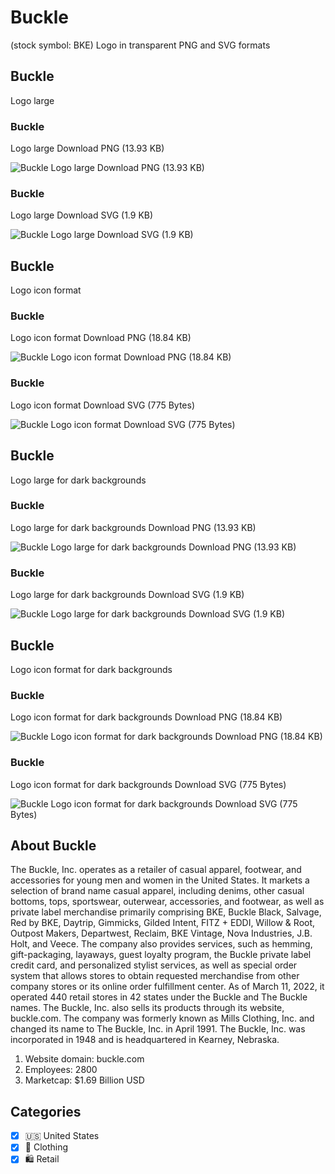 # Buckle
 (stock symbol: BKE) Logo in transparent PNG and SVG formats

## Buckle
 Logo large

### Buckle
 Logo large Download PNG (13.93 KB)

![Buckle
 Logo large Download PNG (13.93 KB)](/img/orig/BKE_BIG-dcd79c01.png)

### Buckle
 Logo large Download SVG (1.9 KB)

![Buckle
 Logo large Download SVG (1.9 KB)](/img/orig/BKE_BIG-6d342cdd.svg)

## Buckle
 Logo icon format

### Buckle
 Logo icon format Download PNG (18.84 KB)

![Buckle
 Logo icon format Download PNG (18.84 KB)](/img/orig/BKE-7e2b7611.png)

### Buckle
 Logo icon format Download SVG (775 Bytes)

![Buckle
 Logo icon format Download SVG (775 Bytes)](/img/orig/BKE-534fbf7e.svg)

## Buckle
 Logo large for dark backgrounds

### Buckle
 Logo large for dark backgrounds Download PNG (13.93 KB)

![Buckle
 Logo large for dark backgrounds Download PNG (13.93 KB)](/img/orig/BKE_BIG.D-a3c0ee2e.png)

### Buckle
 Logo large for dark backgrounds Download SVG (1.9 KB)

![Buckle
 Logo large for dark backgrounds Download SVG (1.9 KB)](/img/orig/BKE_BIG.D-71804251.svg)

## Buckle
 Logo icon format for dark backgrounds

### Buckle
 Logo icon format for dark backgrounds Download PNG (18.84 KB)

![Buckle
 Logo icon format for dark backgrounds Download PNG (18.84 KB)](/img/orig/BKE.D-50316738.png)

### Buckle
 Logo icon format for dark backgrounds Download SVG (775 Bytes)

![Buckle
 Logo icon format for dark backgrounds Download SVG (775 Bytes)](/img/orig/BKE.D-32682735.svg)

## About Buckle


The Buckle, Inc. operates as a retailer of casual apparel, footwear, and accessories for young men and women in the United States. It markets a selection of brand name casual apparel, including denims, other casual bottoms, tops, sportswear, outerwear, accessories, and footwear, as well as private label merchandise primarily comprising BKE, Buckle Black, Salvage, Red by BKE, Daytrip, Gimmicks, Gilded Intent, FITZ + EDDI, Willow & Root, Outpost Makers, Departwest, Reclaim, BKE Vintage, Nova Industries, J.B. Holt, and Veece. The company also provides services, such as hemming, gift-packaging, layaways, guest loyalty program, the Buckle private label credit card, and personalized stylist services, as well as special order system that allows stores to obtain requested merchandise from other company stores or its online order fulfillment center. As of March 11, 2022, it operated 440 retail stores in 42 states under the Buckle and The Buckle names. The Buckle, Inc. also sells its products through its website, buckle.com. The company was formerly known as Mills Clothing, Inc. and changed its name to The Buckle, Inc. in April 1991. The Buckle, Inc. was incorporated in 1948 and is headquartered in Kearney, Nebraska.

1. Website domain: buckle.com
2. Employees: 2800
3. Marketcap: $1.69 Billion USD


## Categories
- [x] 🇺🇸 United States
- [x] 👚 Clothing
- [x] 🛍️ Retail
